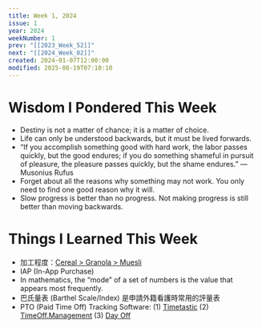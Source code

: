 ```yaml
---
title: Week 1, 2024
issue: 1
year: 2024
weekNumber: 1
prev: "[[2023_Week_52]]"
next: "[[2024_Week_02]]"
created: 2024-01-07T12:00:00
modified: 2025-08-19T07:10:10
---
```


# Wisdom I Pondered This Week

* Destiny is not a matter of chance; it is a matter of choice.
* Life can only be understood backwards, but it must be lived forwards.
* “If you accomplish something good with hard work, the labor passes quickly, but the good endures; if you do something shameful in pursuit of pleasure, the pleasure passes quickly, but the shame endures.” ― Musonius Rufus
* Forget about all the reasons why something may not work. You only need to find one good reason why it will.
* Slow progress is better than no progress. Not making progress is still better than moving backwards.

# Things I Learned This Week

* 加工程度：[Cereal \> Granola \> Muesli](https://www.thaichoicehk.com/post/%E7%A9%80%E9%BA%A5%E7%89%87%E6%9C%89%E5%9B%9B%E7%A8%AE%EF%BC%9Acereal%E3%80%81granola%E3%80%81muesli%E3%80%81porridge-%E5%B7%AE%E5%9C%A8%E5%93%AA%EF%BC%9F)
* IAP (In-App Purchase)
* In mathematics, the “mode” of a set of numbers is the value that appears most frequently.
* 巴氏量表 (Barthel Scale/Index) 是申請外籍看護時常用的評量表
* PTO (Paid Time Off) Tracking Software: (1) [Timetastic](https://timetastic.co.uk/pricing/) (2) [TimeOff.Management](https://timeoff.management/pricing.html) (3) [Day Off](https://day-off.app/pricing/)
